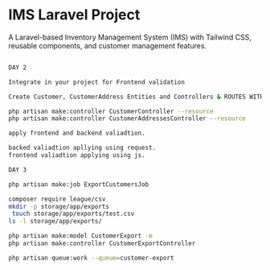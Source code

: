 


# IMS Laravel Project

A Laravel-based Inventory Management System (IMS) with Tailwind CSS, reusable components, and customer management features.

```bash

DAY 2

Integrate in your project for Frontend validation

Create Customer, CustomerAddress Entities and Controllers & ROUTES WITH RESOURCES

php artisan make:controller CustomerController --resource
php artisan make:controller CustomerAddressesController --resource

apply frontend and backend valiadtion.

backed valiadtion apllying using request.
frontend valiadtion applying using js.

DAY 3 

php artisan make:job ExportCustomersJob

composer require league/csv
mkdir -p storage/app/exports
 touch storage/app/exports/test.csv
ls -l storage/app/exports/

php artisan make:model CustomerExport -m
php artisan make:controller CustomerExportController

php artisan queue:work --queue=customer-export

